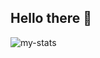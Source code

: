## Hello there 👋


<img alt="my-stats" src="https://github-readme-stats.vercel.app/api?username=ryldi&show_icons=true&theme=radical&rank_icon=github"> 
